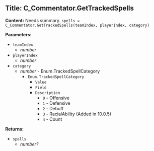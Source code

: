 ## Title: C_Commentator.GetTrackedSpells

**Content:**
Needs summary.
`spells = C_Commentator.GetTrackedSpells(teamIndex, playerIndex, category)`

**Parameters:**
- `teamIndex`
  - *number*
- `playerIndex`
  - *number*
- `category`
  - *number* - Enum.TrackedSpellCategory
    - `Enum.TrackedSpellCategory`
      - `Value`
      - `Field`
      - `Description`
        - `0` - Offensive
        - `1` - Defensive
        - `2` - Debuff
        - `3` - RacialAbility (Added in 10.0.5)
        - `4` - Count

**Returns:**
- `spells`
  - *number?*